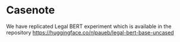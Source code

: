 # Casenote

We have replicated Legal BERT experiment which is available in the repository https://huggingface.co/nlpaueb/legal-bert-base-uncased